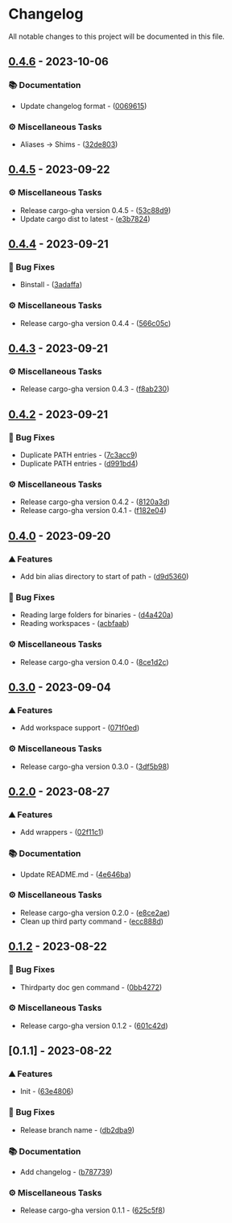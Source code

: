 # Changelog

All notable changes to this project will be documented in this file.

## [0.4.6](https://github.com/dustinblackman/cargo-run-bin/compare/v0.4.5..0.4.6) - 2023-10-06

### 📚 Documentation

- Update changelog format - ([0069615](https://github.com/dustinblackman/cargo-run-bin/commit/00696155fd2fa714ef36ee08d894ac15275c7bb8))

### ⚙️ Miscellaneous Tasks

- Aliases -> Shims - ([32de803](https://github.com/dustinblackman/cargo-run-bin/commit/32de80357e82dd2895f762ae15cf1792fcb7e986))

## [0.4.5](https://github.com/dustinblackman/cargo-run-bin/compare/v0.4.4..v0.4.5) - 2023-09-22

### ⚙️ Miscellaneous Tasks

- Release cargo-gha version 0.4.5 - ([53c88d9](https://github.com/dustinblackman/cargo-run-bin/commit/53c88d9db8c3b060d43094797ce9233359f78052))
- Update cargo dist to latest - ([e3b7824](https://github.com/dustinblackman/cargo-run-bin/commit/e3b7824085f0d55522f7d992d07791f69aee1e13))

## [0.4.4](https://github.com/dustinblackman/cargo-run-bin/compare/v0.4.3..v0.4.4) - 2023-09-21

### 🐛 Bug Fixes

- Binstall - ([3adaffa](https://github.com/dustinblackman/cargo-run-bin/commit/3adaffa265952163f0c77b962b9353ac68e62bff))

### ⚙️ Miscellaneous Tasks

- Release cargo-gha version 0.4.4 - ([566c05c](https://github.com/dustinblackman/cargo-run-bin/commit/566c05ca68b64914ae97d0275418fd418db04380))

## [0.4.3](https://github.com/dustinblackman/cargo-run-bin/compare/v0.4.2..v0.4.3) - 2023-09-21

### ⚙️ Miscellaneous Tasks

- Release cargo-gha version 0.4.3 - ([f8ab230](https://github.com/dustinblackman/cargo-run-bin/commit/f8ab2300180c5eb10f03cace5b0298b7d5e0e627))

## [0.4.2](https://github.com/dustinblackman/cargo-run-bin/compare/v0.4.0..v0.4.2) - 2023-09-21

### 🐛 Bug Fixes

- Duplicate PATH entries - ([7c3acc9](https://github.com/dustinblackman/cargo-run-bin/commit/7c3acc90b0cdcdc45cbb0d1478175435c064ffe0))
- Duplicate PATH entries - ([d991bd4](https://github.com/dustinblackman/cargo-run-bin/commit/d991bd4b6bda3fd5a30f508ee46ae9f952b0a142))

### ⚙️ Miscellaneous Tasks

- Release cargo-gha version 0.4.2 - ([8120a3d](https://github.com/dustinblackman/cargo-run-bin/commit/8120a3d9c35eba64aa9f99220a7443a4af297849))
- Release cargo-gha version 0.4.1 - ([f182e04](https://github.com/dustinblackman/cargo-run-bin/commit/f182e0433308eed62bae341cf0c3117685b749f1))

## [0.4.0](https://github.com/dustinblackman/cargo-run-bin/compare/v0.3.0..v0.4.0) - 2023-09-20

### ⛰️ Features

- Add bin alias directory to start of path - ([d9d5360](https://github.com/dustinblackman/cargo-run-bin/commit/d9d5360be37e866819c0fb102b7659623b42891e))

### 🐛 Bug Fixes

- Reading large folders for binaries - ([d4a420a](https://github.com/dustinblackman/cargo-run-bin/commit/d4a420a7b1e834900c788a2b9bbc8fd886271e5d))
- Reading workspaces - ([acbfaab](https://github.com/dustinblackman/cargo-run-bin/commit/acbfaab9658530bc08aeda6c4b3feba564011d0d))

### ⚙️ Miscellaneous Tasks

- Release cargo-gha version 0.4.0 - ([8ce1d2c](https://github.com/dustinblackman/cargo-run-bin/commit/8ce1d2c2511ac8dbfd13bc5f61001a83f83407d8))

## [0.3.0](https://github.com/dustinblackman/cargo-run-bin/compare/v0.2.0..v0.3.0) - 2023-09-04

### ⛰️ Features

- Add workspace support - ([071f0ed](https://github.com/dustinblackman/cargo-run-bin/commit/071f0ede5550933c8a086d8911c6522c40dab1be))

### ⚙️ Miscellaneous Tasks

- Release cargo-gha version 0.3.0 - ([3df5b98](https://github.com/dustinblackman/cargo-run-bin/commit/3df5b989fd68a76f948f5723ebbc1d2018a11ce8))

## [0.2.0](https://github.com/dustinblackman/cargo-run-bin/compare/v0.1.2..v0.2.0) - 2023-08-27

### ⛰️ Features

- Add wrappers - ([02f11c1](https://github.com/dustinblackman/cargo-run-bin/commit/02f11c1daa39c7a1bef9e220b0ac3d7f9c81e457))

### 📚 Documentation

- Update README.md - ([4e646ba](https://github.com/dustinblackman/cargo-run-bin/commit/4e646baf4e15f6c5661bed8000ac4fc68902c9f5))

### ⚙️ Miscellaneous Tasks

- Release cargo-gha version 0.2.0 - ([e8ce2ae](https://github.com/dustinblackman/cargo-run-bin/commit/e8ce2ae81dbcaf73a316d92184894d2157560153))
- Clean up third party command - ([ecc888d](https://github.com/dustinblackman/cargo-run-bin/commit/ecc888dba6674c4663768071ad5aca732d0e07e5))

## [0.1.2](https://github.com/dustinblackman/cargo-run-bin/compare/v0.1.1..v0.1.2) - 2023-08-22

### 🐛 Bug Fixes

- Thirdparty doc gen command - ([0bb4272](https://github.com/dustinblackman/cargo-run-bin/commit/0bb42723ccfd9d4d3b8640a989a27a1517fc93d4))

### ⚙️ Miscellaneous Tasks

- Release cargo-gha version 0.1.2 - ([601c42d](https://github.com/dustinblackman/cargo-run-bin/commit/601c42d30831c0f64dff3b40de74185d8aab1f4a))

## [0.1.1] - 2023-08-22

### ⛰️ Features

- Init - ([63e4806](https://github.com/dustinblackman/cargo-run-bin/commit/63e48064c591d11fabf5459c066ecc8d6ee2cbe4))

### 🐛 Bug Fixes

- Release branch name - ([db2dba9](https://github.com/dustinblackman/cargo-run-bin/commit/db2dba9670e61d8a27dd698875c98aad0b135b23))

### 📚 Documentation

- Add changelog - ([b787739](https://github.com/dustinblackman/cargo-run-bin/commit/b78773931da49083313f280803231b16df3bf368))

### ⚙️ Miscellaneous Tasks

- Release cargo-gha version 0.1.1 - ([625c5f8](https://github.com/dustinblackman/cargo-run-bin/commit/625c5f8760e360edc1367dd086a78d43b1960c0c))

<!-- generated by git-cliff -->
